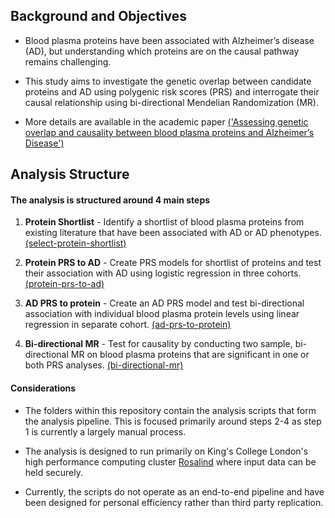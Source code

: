 Background and Objectives
-------

* Blood plasma proteins have been associated with Alzheimer’s disease (AD), but understanding which proteins are on the causal pathway remains challenging.     

* This study aims to investigate the genetic overlap between candidate proteins and AD using polygenic risk scores (PRS) and interrogate their causal relationship using bi-directional Mendelian Randomization (MR).   

* More details are available in the academic paper [('Assessing genetic overlap and causality between blood plasma proteins and Alzheimer’s Disease')](https://www.medrxiv.org/content/10.1101/2021.04.21.21255751v1)


Analysis Structure
-------

#### The analysis is structured around 4 main steps  

1. **Protein Shortlist** - Identify a shortlist of blood plasma proteins from existing literature that have been associated with AD or AD phenotypes.  [(select-protein-shortlist)](https://github.com/AlexHandy1/ad-genetic-overlap-analysis/tree/master/select-protein-shortlist) 

2. **Protein PRS to AD** - Create PRS models for shortlist of proteins and test their association with AD using logistic regression in three cohorts. [(protein-prs-to-ad)](https://github.com/AlexHandy1/ad-genetic-overlap-analysis/tree/master/protein-prs-to-ad)  

3. **AD PRS to protein** - Create an AD PRS model and test bi-directional association with individual blood plasma protein levels using linear regression in separate cohort. [(ad-prs-to-protein)](https://github.com/AlexHandy1/ad-genetic-overlap-analysis/tree/master/ad-prs-to-protein)   

4. **Bi-directional MR** - Test for causality by conducting two sample, bi-directional MR on blood plasma proteins that are significant in one or both PRS analyses.  [(bi-directional-mr)](https://github.com/AlexHandy1/ad-genetic-overlap-analysis/tree/master/bi-directional-mr) 


#### Considerations

* The folders within this repository contain the analysis scripts that form the analysis pipeline. This is focused primarily around steps 2-4 as step 1 is currently a largely manual process.   

* The analysis is designed to run primarily on King's College London's high performance computing cluster [Rosalind](https://rosalind.kcl.ac.uk) where input data can be held securely.   

* Currently, the scripts do not operate as an end-to-end pipeline and have been designed for personal efficiency rather than third party replication.  

